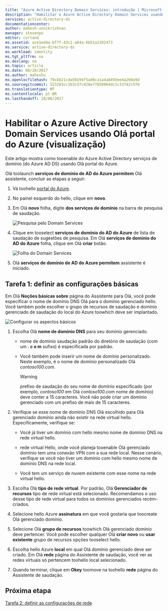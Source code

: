```yaml
---
title: "Azure Active Directory Domain Services: introdução | Microsoft Docs"
description: "Habilitar o Azure Active Directory Domain Services usando Olá portal do Azure (visualização)"
services: active-directory-ds
documentationcenter: 
author: mahesh-unnikrishnan
manager: stevenpo
editor: curtand
ms.assetid: ace1ed4a-bf7f-43c1-a64a-6b51a2202473
ms.service: active-directory-ds
ms.workload: identity
ms.tgt_pltfrm: na
ms.devlang: na
ms.topic: article
ms.date: 08/28/2017
ms.author: maheshu
ms.openlocfilehash: 79cbb21c4a50194f5ad8ca1a4a8493ee4a260a9d
ms.sourcegitcommit: 523283cc1b3c37c428e77850964dc1c33742c5f0
ms.translationtype: MT
ms.contentlocale: pt-BR
ms.lasthandoff: 10/06/2017
---
```

# <a name="enable-azure-active-directory-domain-services-using-hello-azure-portal-preview"></a>Habilitar o Azure Active Directory Domain Services usando Olá portal do Azure (visualização)
Este artigo mostra como tooenable do Azure Active Directory serviços de domínio (do Azure AD DS) usando Olá portal do Azure.


Olá toolaunch **serviços de domínio de AD do Azure permitem** Olá assistente, concluir as etapas a seguir:

1. Vá toohello [portal do Azure](https://portal.azure.com).
2. No painel esquerdo do hello, clique em **novo**.
3. Em Olá **novo** folha, digite **dos serviços de domínio** na barra de pesquisa de saudação.

    ![Pesquisa pelo Domain Services](./media/getting-started/search-domain-services.png)

4. Clique em tooselect **serviços de domínio do AD do Azure** de lista de saudação de sugestões de pesquisa. Em Olá **serviços de domínio do AD do Azure** folha, clique em Olá **criar** botão.

    ![Folha do Domain Services](./media/getting-started/domain-services-blade.png)

5. Olá **serviços de domínio de AD do Azure permitem** assistente é iniciado.


## <a name="task-1-configure-basic-settings"></a>Tarefa 1: definir as configurações básicas
Em Olá **Noções básicas sobre** página do Assistente para Olá, você pode especificar o nome de domínio DNS Olá para o domínio gerenciado hello. Você também pode escolher o grupo de recursos de saudação e domínio gerenciado de saudação do local do Azure toowhich deve ser implantado.

![Configurar os aspectos básicos](./media/getting-started/domain-services-blade-basics.png)

1. Escolha Olá **nome de domínio DNS** para seu domínio gerenciado.

   * nome de domínio saudação padrão do diretório de saudação (com um **. c o m** sufixo) é especificada por padrão.

   * Você também pode inserir um nome de domínio personalizado. Neste exemplo, é o nome de domínio personalizado Olá *contoso100.com*.

     > [!WARNING]
     > prefixo de saudação do seu nome de domínio especificado (por exemplo, *contoso100* em Olá *contoso100.com* nome de domínio) deve conter a 15 caracteres. Você não pode criar um domínio gerenciado com um prefixo de mais de 15 caracteres.
     >
     >

2. Verifique se esse nome de domínio DNS Olá escolhido para Olá gerenciado domínio ainda não existir na rede virtual hello. Especificamente, verifique se:

   * Você já tiver um domínio com hello mesmo nome de domínio DNS na rede virtual hello.

   * rede virtual Hello, onde você planeja tooenable Olá gerenciado domínio tem uma conexão VPN com a sua rede local. Nesse cenário, verifique se você não tiver um domínio com hello mesmo nome de domínio DNS na rede local.

   * Você tem um serviço de nuvem existente com esse nome na rede virtual hello.

3. Escolha Olá **tipo de rede virtual**. Por padrão, Olá **Gerenciador de recursos** tipo de rede virtual está selecionado. Recomendamos o uso desse tipo de rede virtual para todos os domínios gerenciados recém-criados.

4. Selecione hello Azure **assinatura** em que você gostaria que toocreate Olá gerenciado domínio.

5. Selecione Olá **grupo de recursos** toowhich Olá gerenciado domínio deve pertencer. Você pode escolher qualquer Olá **criar novo** ou **usar existente** grupo de recursos opções tooselect hello.

6. Escolha hello Azure **local** em qual Olá domínio gerenciado deve ser criado. Em Olá **rede** página do Assistente de saudação, você ver as redes virtuais só pertencem toohello local selecionado.

7. Quando terminar, clique em **Okey** toomove na toohello **rede** página do Assistente de saudação.


## <a name="next-step"></a>Próxima etapa
[Tarefa 2: definir as configurações de rede](active-directory-ds-getting-started-network.md)
